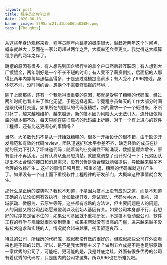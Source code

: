 ```yaml
---
layout: post
title: 程序员之两年之痒
date: 2020-06-18
banner_image: 5f95aac21cd1bbb86ba83d8e.png
tags: [Thoughts]
---
```


从这些年身边观察来看，程序员两年内跳槽的概率很大，越趋近两年这个时间点，概率就越大；反而在一家公司超过两年之后，大概率还会呆更久。我觉得这大概算程序员的两年之痒了。

<!--more-->

跳槽的原因有很多，有人想先到国企银行啥的拿个户口然后转互联网；有人想到大厂镀镀金，两年刚好是一个不长不短的时间；有人受不了薪资倒挂，后面招的人那得比两年内靠每年涨幅高得多，于是通过跳槽提高薪水；有人受不了996摧残，身体吃不消，没时间约会，想换个不需要修福报的环境...

除了上面那些，还有一个我觉得很重要的原因，那就是受够了糟糕的代码库，经过两年时间也看出来了优化无望，于是选择逃离。毕竟程序员每天的工作大部分时间是跟代码打交道，如果所在的团队的代码很糟糕，新的需求一个一个砸过来，不断打补丁，越来越难维护，越来越迷，新的技术因为风险太大无法引入，连升级依赖库的版本都不敢，每天只能在陈旧腐朽的代码库上折腾，对于一个有上进心的软件工程师，还有比这更闹心的事情吗？

当然，大多数代码不是从一开始就糟糕的。很多一开始设计的很不错，由于缺少开发规范和有效的代码review，团队迅速扩张水平参差不齐，缺乏经验的成员在排期的压力下引入了坏味道代码；随着新的业务属性不断涌现，数据量爆炸增长，原有设计不再适用，没有认真从全局想清楚，就随意调整了设计对付一下；兄弟团队提出不太合理的接口和消息需求，没有分析是否合理就勉强提供，导致越来越多不合理的依赖产生... 这样的事情日积月累，积重难返，糟糕的代码库就这样产生了。如果没有一个自上而下重视软件工程规律的研发部门，大概率这种事情就会发生。

那什么是正确的姿势呢？我也不知道，不是因为技术上没有应对之道，而是不知道正确的方法论如何有效执行。比如敏捷开发、测试驱动、代码review、重构、领域驱动、微服务、云原生等等，这些都有成熟的方法论，但主要问题是人的问题，人的问题又跟公司战略愿景盈利以及创始人基因有关。如果公司本身都不行，我想好的程序员是留不住的；如果公司基因就不重视研发，不是技术驱动型公司，软件工程的科学与规律就很难受到尊重；如果招聘就没有很高的门槛，进来越来越多没有技术追求和实践的人，情况就会越来越糟，劣币驱逐良币...

待过的公司，所经历的代码库，貌似都没有做的很好的，但貌似那些公司在外面看来也是不错的公司。所以，是不是我太理想主义了？做到五六成是不是也足够驱动一家优秀的公司了，可能吧。更可能的是，我是井底之蛙，外面有很多优秀的公司有着优秀的代码库，只是国内的公司才这样，所以996也在所难免吧。
